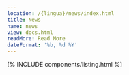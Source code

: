 ```yaml
---
location: /{lingua}/news/index.html
title: News
name: news
view: docs.html
readMore: Read More
dateFormat: '%b, %d %Y'
---
```


<!--qgoda-no-xgettext-->

[% INCLUDE components/listing.html %]

<!--/qgoda-no-xgettext-->
